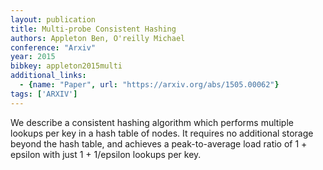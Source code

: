 ```yaml
---
layout: publication
title: Multi-probe Consistent Hashing
authors: Appleton Ben, O'reilly Michael
conference: "Arxiv"
year: 2015
bibkey: appleton2015multi
additional_links:
  - {name: "Paper", url: "https://arxiv.org/abs/1505.00062"}
tags: ['ARXIV']
---
```

<p>We describe a consistent hashing algorithm which performs multiple
lookups per key in a hash table of nodes. It requires no additional
storage beyond the hash table, and achieves a peak-to-average load ratio
of 1 + epsilon with just 1 + 1/epsilon lookups per key.</p>
